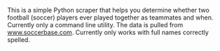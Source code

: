 
This is a simple Python scraper that helps you determine whether two football (soccer) players ever played together as teammates and when. Currently only a command line utility. The data is pulled from www.soccerbase.com. Currently only works with full names correctly spelled.
